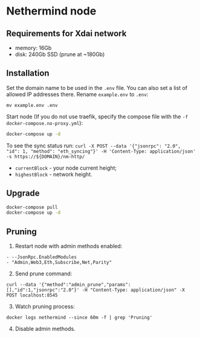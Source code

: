 # Nethermind node

## Requirements for Xdai network
* memory: 16Gb
* disk: 240Gb SSD (prune at ~180Gb)

## Installation
Set the domain name to be used in the `.env` file. You can also set a list of allowed IP addresses there. Rename `example.env` to `.env`:
```
mv example.env .env
```

Start node (If you do not use traefik, specify the compose file with the `-f docker-compose.no-proxy.yml`):
```bash
docker-compose up -d
```

To see the sync status run:
`curl -X POST --data '{"jsonrpc": "2.0", "id": 1, "method": "eth_syncing"}' -H 'Content-Type: application/json' -s https://${DOMAIN}/nm-http/`
* `currentBlock` - your node current height;
* `highestBlock` - network height.

## Upgrade
```bash
docker-compose pull
docker-compose up -d
```

## Pruning
1. Restart node with admin methods enabled:
```
- --JsonRpc.EnabledModules
- "Admin,Web3,Eth,Subscribe,Net,Parity"
```
2. Send prune command:
```
curl --data '{"method":"admin_prune","params":[],"id":1,"jsonrpc":"2.0"}' -H "Content-Type: application/json" -X POST localhost:8545
```
3. Watch pruning process:
```
docker logs nethermind --since 60m -f | grep 'Pruning'
```
4. Disable admin methods.
